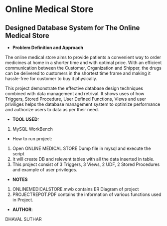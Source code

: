 # Online Medical Store
## Designed Database System for The Online Medical Store

* **Problem Definition and Approach**

The online medical store aims to provide patients a convenient way to order medicines at home in a shorter time and with optimal price. With an efficient communication between the Customer, Organization and Shipper, the drugs can be delivered to customers in the shortest time frame and making it hassle-free for customer to buy it physically.

This project demonstrate the effective database design techniques combined with data management and retrival. It shows uses of how Triggers, Stored Procedure, User Defined Functions, Views and user priviliges helps the database management system to optimize performance and authorize users to data as per their need. 

* **TOOL USED:**

1. MySQL WorkBench

* How to run project:
1. Open ONLINE MEDICAL STORE Dump file in mysql and execute the script 
2. It will create DB and relevent tables with all the data inserted in table. 
3. This project consist of 3 Triggers, 3 Views, 2 UDF, 2 Stored Procedures and example of user privileges. 

* **NOTES**
1. ONLINEMEDICALSTORE.mwb contains ER Diagram of project 
2. PROJECTREPOT.PDF contains the information of various functions used in Project. 

* **AUTHOR**:

DHAVAL SUTHAR


